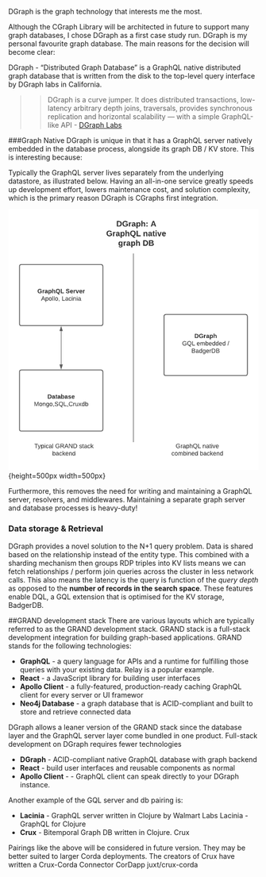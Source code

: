 DGraph is the graph technology that interests me the most. 

Although the CGraph Library will be architected in future to support many graph databases, 
I chose DGraph as a first case study run. 
DGraph is my personal favourite graph database. 
The main reasons for the decision will become clear:

DGraph - “Distributed Graph Database” is a GraphQL native distributed graph database that is written from the disk to the top-level query interface by DGraph labs in California.
 
>>DGraph is a curve jumper. It does distributed transactions, low-latency arbitrary depth joins, traversals, provides synchronous replication and horizontal scalability — with a simple GraphQL-like API -  [DGraph Labs](https://www.dgraph.io)

###Graph Native
DGraph is unique in that it has a GraphQL server natively embedded in the database process, alongside its graph DB / KV store. This is interesting because:

Typically the GraphQL server lives separately from the underlying datastore, as illustrated below. 
Having an all-in-one service greatly speeds up development effort, lowers maintenance cost, and solution complexity, which is the primary reason DGraph is CGraphs first integration.

![alt text](../resources/images/GQLNative.png){height=500px width=500px}

Furthermore, this removes the need for writing and maintaining a GraphQL server, resolvers, and middlewares. 
Maintaining a separate graph server and database processes is heavy-duty!

### Data storage & Retrieval

DGraph provides a novel solution to the N+1 query problem. Data is shared based on the relationship instead of the entity type. 
This combined with a sharding mechanism then groups RDP triples into KV lists means we can fetch relationships / perform join queries across the cluster in less network calls.
This also means the latency is the query is function of the *query depth* as opposed to the **number of records in the search space**. 
These features enable DQL, a GQL extension that is optimised for the KV storage, BadgerDB. 

 
##GRAND development stack
There are various layouts which are typically referred to as the GRAND development stack. 
GRAND stack is a full-stack development integration for building graph-based applications. 
GRAND stands for the following technologies:

- **GraphQL** - a query language for APIs and a runtime for fulfilling those queries with your existing data. Relay is a popular example.
- **React** - a JavaScript library for building user interfaces
- **Apollo Client** - a fully-featured, production-ready caching GraphQL client for every server or UI framewor
- **Neo4j Database** - a graph database that is ACID-compliant and built to store and retrieve connected data

DGraph allows a leaner version of the GRAND stack since the database layer and the GraphQL server layer come bundled in one product. Full-stack development on DGraph requires fewer technologies

- **DGraph** - ACID-compliant native GraphQL database with graph backend
- **React**  - build user interfaces and reusable components as normal
- **Apollo Client** - - GraphQL client can speak directly to your DGraph instance.

Another example of the GQL server and db pairing is:

 - **Lacinia** - GraphQL server written in Clojure by Walmart Labs Lacinia - GraphQL for Clojure
 - **Crux** - Bitemporal Graph DB written in Clojure. Crux  

Pairings like the above will be considered in future version. They may be better suited to larger Corda deployments.
The creators of Crux have written a Crux-Corda Connector CorDapp juxt/crux-corda  
